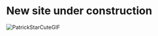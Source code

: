# New site under construction
![PatrickStarCuteGIF](https://github.com/tamojeetK/Portfomo-ver-1/assets/89387048/5b7701ae-3ccb-48b4-b8b7-27eccab19150)